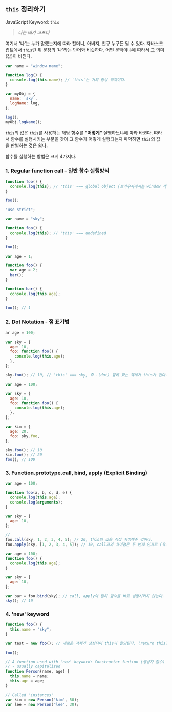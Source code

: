 ## `this` 정리하기

JavaScript Keyword: `this`

> _나는 배가 고프다_

여기서 '나'는 누가 말했는지에 따라 할머니, 아버지, 친구 누구든 될 수 있다. 자바스크립트에서 `this`란 위 문장의 '나'라는 단어와 비슷하다. 어떤 문맥이냐에 따라서 그 의미(값)이 바뀐다.

```jsx
var name = "window name";

function log() {
  console.log(this.name); // `this`는 거의 항상 객체이다.
}

var myObj = {
  name: `sky`,
  logName: log,
};

log();
myObj.logName();
```

`this`의 값은 `this`를 사용하는 해당 함수를 **"어떻게"** 실행하느냐에 따라 바뀐다. 따라서 함수를 실행시키는 부분을 찾아 그 함수가 어떻게 실행되는지 파악하면 `this`의 값을 판별하는 것은 쉽다.

함수를 실행하는 방법은 크게 4가지다.

### 1. Regular function call - 일반 함수 실행방식

```jsx
function foo() {
  console.log(this); // 'this' === global object (브라우저에서는 window 객체)
}

foo();
```

```jsx
"use strict";

var name = "sky";

function foo() {
  console.log(this); // 'this' === undefined
}

foo();
```

```jsx
var age = 1;

function foo() {
  var age = 2;
  bar();
}

function bar() {
  console.log(this.age);
}

foo(); // 1
```

### 2. Dot Notation - 점 표기법

```jsx
ar age = 100;

var sky = {
  age: 10,
  foo: function foo() {
    console.log(this.age);
  },
};

sky.foo(); // 10, // 'this' === sky, 즉 .(dot) 앞에 있는 객체가 this가 된다.
```

```jsx
var age = 100;

var sky = {
  age: 10,
  foo: function foo() {
    console.log(this.age);
  },
};

var kim = {
  age: 20,
  foo: sky.foo,
};

sky.foo(); // 10
kim.foo(); // 20
foo(); // 100
```

### 3. Function.prototype.call, bind, apply (Explicit Binding)

```jsx
var age = 100;

function foo(a, b, c, d, e) {
  console.log(this.age);
  console.log(arguments);
}

var sky = {
  age: 10,
};

//
foo.call(sky, 1, 2, 3, 4, 5); // 20, this의 값을 직접 지정해준 것이다.
foo.apply(sky, [1, 2, 3, 4, 5]); // 10, call과의 차이점은 두 번째 인자로 (유사)배열 객체를 받는 것.
```

```jsx
var age = 100;
function foo() {
  console.log(this.age);
}

var sky = {
  age: 10,
};

var bar = foo.bind(sky); // call, apply와 달리 함수를 바로 실행시키지 않는다.
sky(); // 10
```

### 4. 'new' keyword

```jsx
function foo() {
  this.name = "sky";
}

var test = new foo(); // 새로운 객체가 생성되어 this가 할당된다. (return this)

foo();
```

```jsx
// A function used with 'new' keyword: Constructor funtion (생성자 함수)
// - usually capitalized
function Person(name, age) {
  this.name = name;
  this.age = age;
}

// Called "instances"
var kim = new Person("kim", 50);
var lee = new Person("lee", 30);
```

